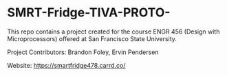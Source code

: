 # SMRT-Fridge-TIVA-PROTO-
This repo contains a project created for the course ENGR 456 (Design with Microprocessors) offered at San Francisco State University.

Project Contributors: Brandon Foley, Ervin Pendersen

Website: https://smartfridge478.carrd.co/
